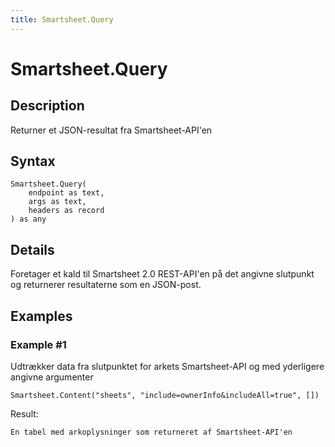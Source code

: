 ```yaml
---
title: Smartsheet.Query
---
```


# Smartsheet.Query


## Description

Returner et JSON-resultat fra Smartsheet-API&#39;en


## Syntax

```powerquery
Smartsheet.Query(
    endpoint as text,
    args as text,
    headers as record
) as any
```


## Details

Foretager et kald til Smartsheet 2.0 REST-API'en på det angivne slutpunkt og returnerer resultaterne som en JSON-post.


## Examples

### Example #1 
Udtrækker data fra slutpunktet for arkets Smartsheet-API og med yderligere angivne argumenter
```powerquery
Smartsheet.Content("sheets", "include=ownerInfo&includeAll=true", [])
```

Result: 
```powerquery
En tabel med arkoplysninger som returneret af Smartsheet-API'en
```



